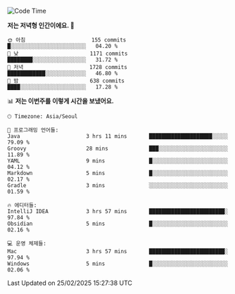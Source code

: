   <!--START_SECTION:waka-->
![Code Time](http://img.shields.io/badge/Code%20Time-502%20hrs%2024%20mins-blue)

**저는 저녁형 인간이에요. 🦉** 

```text
🌞 아침                     155 commits         █░░░░░░░░░░░░░░░░░░░░░░░░   04.20 % 
🌆 낮　                     1171 commits        ████████░░░░░░░░░░░░░░░░░   31.72 % 
🌃 저녁                     1728 commits        ████████████░░░░░░░░░░░░░   46.80 % 
🌙 밤　                     638 commits         ████░░░░░░░░░░░░░░░░░░░░░   17.28 % 
```


📊 **저는 이번주를 이렇게 시간을 보냈어요.** 

```text
🕑︎ Timezone: Asia/Seoul

💬 프로그래밍 언어들: 
Java                     3 hrs 11 mins       ████████████████████░░░░░   79.09 % 
Groovy                   28 mins             ███░░░░░░░░░░░░░░░░░░░░░░   11.89 % 
YAML                     9 mins              █░░░░░░░░░░░░░░░░░░░░░░░░   04.12 % 
Markdown                 5 mins              █░░░░░░░░░░░░░░░░░░░░░░░░   02.17 % 
Gradle                   3 mins              ░░░░░░░░░░░░░░░░░░░░░░░░░   01.59 % 

🔥 에디터들: 
IntelliJ IDEA            3 hrs 57 mins       ████████████████████████░   97.84 % 
Obsidian                 5 mins              █░░░░░░░░░░░░░░░░░░░░░░░░   02.16 % 

💻 운영 체제들: 
Mac                      3 hrs 57 mins       ████████████████████████░   97.94 % 
Windows                  5 mins              █░░░░░░░░░░░░░░░░░░░░░░░░   02.06 % 
```


 Last Updated on 25/02/2025 15:27:38 UTC
<!--END_SECTION:waka-->
